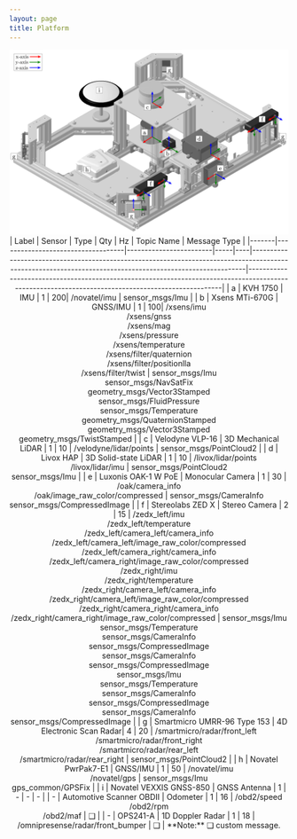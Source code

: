 ```yaml
---
layout: page
title: Platform
---
```


<div style="text-align: center;">
  <img src="assets/img/coordsys.png" alt="NavINST platform" width="600">
</div>

<div style="text-align: center;">
| Label | Sensor                            | Type                   | Qty | Hz | Topic Name                                                                                                                                               | Message Type                                                                                                                                      |
|-------|-----------------------------------|------------------------|-----|----|----------------------------------------------------------------------------------------------------------------------------------------------------------|---------------------------------------------------------------------------------------------------------------------------------------------------|
| a     | KVH 1750                          | IMU                    | 1   | 200| /novatel/imu                                                                                                                                              | sensor_msgs/Imu                                                                                                                                    |
| b     | Xsens MTi-670G                    | GNSS/IMU               | 1   | 100| /xsens/imu<br>/xsens/gnss<br>/xsens/mag<br>/xsens/pressure<br>/xsens/temperature<br>/xsens/filter/quaternion<br>/xsens/filter/positionlla<br>/xsens/filter/twist | sensor_msgs/Imu<br>sensor_msgs/NavSatFix<br>geometry_msgs/Vector3Stamped<br>sensor_msgs/FluidPressure<br>sensor_msgs/Temperature<br>geometry_msgs/QuaternionStamped<br>geometry_msgs/Vector3Stamped<br>geometry_msgs/TwistStamped |
| c     | Velodyne VLP-16                   | 3D Mechanical LiDAR    | 1   | 10 | /velodyne/lidar/points                                                                                                                                    | sensor_msgs/PointCloud2                                                                                                                            |
| d     | Livox HAP                         | 3D Solid-state LiDAR   | 1   | 10 | /livox/lidar/points<br>/livox/lidar/imu                                                                                                                   | sensor_msgs/PointCloud2<br>sensor_msgs/Imu                                                                                                         |
| e     | Luxonis OAK-1 W PoE               | Monocular Camera       | 1   | 30 | /oak/camera_info<br>/oak/image_raw_color/compressed                                                                                                       | sensor_msgs/CameraInfo<br>sensor_msgs/CompressedImage                                                                                              |
| f     | Stereolabs ZED X                  | Stereo Camera          | 2   | 15 | /zedx_left/imu<br>/zedx_left/temperature<br>/zedx_left/camera_left/camera_info<br>/zedx_left/camera_left/image_raw_color/compressed<br>/zedx_left/camera_right/camera_info<br>/zedx_left/camera_right/image_raw_color/compressed<br>/zedx_right/imu<br>/zedx_right/temperature<br>/zedx_right/camera_left/camera_info<br>/zedx_right/camera_left/image_raw_color/compressed<br>/zedx_right/camera_right/camera_info<br>/zedx_right/camera_right/image_raw_color/compressed | sensor_msgs/Imu<br>sensor_msgs/Temperature<br>sensor_msgs/CameraInfo<br>sensor_msgs/CompressedImage<br>sensor_msgs/CameraInfo<br>sensor_msgs/CompressedImage<br>sensor_msgs/Imu<br>sensor_msgs/Temperature<br>sensor_msgs/CameraInfo<br>sensor_msgs/CompressedImage<br>sensor_msgs/CameraInfo<br>sensor_msgs/CompressedImage |
| g     | Smartmicro UMRR-96 Type 153       | 4D Electronic Scan Radar| 4   | 20 | /smartmicro/radar/front_left<br>/smartmicro/radar/front_right<br>/smartmicro/radar/rear_left<br>/smartmicro/radar/rear_right                              | sensor_msgs/PointCloud2                                                                                                                            |
| h     | Novatel PwrPak7-E1                | GNSS/IMU               | 1   | 50 | /novatel/imu<br>/novatel/gps                                                                                                                              | sensor_msgs/Imu<br>gps_common/GPSFix                                                                                                               |
| i     | Novatel VEXXIS GNSS-850           | GNSS Antenna           | 1   | -  | -                                                                                                                                                        | -                                                                                                                                                 |
| -     | Automotive Scanner OBDII          | Odometer               | 1   | 16 | /obd2/speed<br>/obd2/rpm<br>/obd2/maf                                                                                                                     | ❑                                                                                                                                                 |
| -     | OPS241-A                          | 1D Doppler Radar       | 1   | 18 | /omnipresense/radar/front_bumper                                                                                                                          | ❑                                                                                                                                                 |
**Note:** ❑ custom message.
</div>

